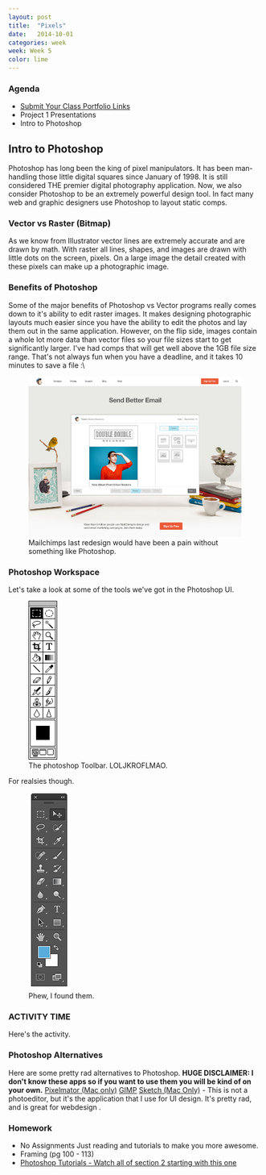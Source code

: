 ```yaml
---
layout: post
title:  "Pixels"
date:   2014-10-01
categories: week
week: Week 5
color: lime
---
```


### Agenda
- [Submit Your Class Portfolio Links](http://goo.gl/forms/yu4CedbRRV)
- Project 1 Presentations
- Intro to Photoshop

## Intro to Photoshop
Photoshop has long been the king of pixel manipulators. It has been man-handling those little digital squares since January of 1998. It is still considered THE premier digital photography application. Now, we also consider Photoshop to be an extremely powerful design tool. In fact many web and graphic designers use Photoshop to layout static comps.

### Vector vs Raster (Bitmap)
As we know from Illustrator vector lines are extremely accurate and are drawn by math. With raster all lines, shapes, and images are drawn with little dots on the screen, pixels. On a large image the detail created with these pixels can make up a photographic image. 

### Benefits of Photoshop
Some of the major benefits of Photoshop vs Vector programs really comes down to it's ability to edit raster images. It makes designing photographic layouts much easier since you have the ability to edit the photos and lay them out in the same application. However, on the flip side, images contain a whole lot more data than vector files so your file sizes start to get significantly larger. I've had comps that will get well above the 1GB file size range. That's not always fun when you have a deadline, and it takes 10 minutes to save a file :\

<figure>
  <img src="/images/week5/mailchimp_redesign.jpg" alt="" />
  <figcaption>Mailchimps last redesign would have been a pain without something like Photoshop.</figcaption>
</figure>


### Photoshop Workspace
Let's take a look at some of the tools we've got in the Photoshop UI.
<figure>
  <img src="/images/week5/ps-107.gif" alt="" />
  <figcaption>The photoshop Toolbar. LOLJKROFLMAO.</figcaption>
</figure>

For realsies though.

<figure>
  <img src="/images/week5/photoshop-tools.png" alt="" />
  <figcaption>Phew, I found them.</figcaption>
</figure>

### ACTIVITY TIME
Here's the activity.


### Photoshop Alternatives
Here are some pretty rad alternatives to Photoshop. **HUGE DISCLAIMER: I don't know these apps so if you want to use them you will be kind of on your own.**
[Pixelmator (Mac only)](http://www.pixelmator.com/)
[GIMP](http://www.gimp.org/)
[Sketch (Mac Only)](http://bohemiancoding.com/sketch/) - This is not a photoeditor, but it's the application that I use for UI design. It's pretty rad, and is great for webdesign .

### Homework
- No Assignments Just reading and tutorials to make you more awesome.
- Framing (pg 100 - 113)
- [Photoshop Tutorials - Watch all of section 2 starting with this one](http://www.lynda.com/Photoshop-tutorials/Navigating-your-image/124096/140551-4.html)
